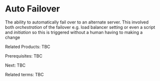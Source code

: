 # Auto Failover

The ability to automatically fail over to an alternate server. This involved both _orchestration_ of the failover e.g. load balancer setting or even a script and _initiation_ so this is triggered without a human having to making a change

Related Products: TBC

Prerequisites: TBC

Next: TBC

Related terms: TBC
